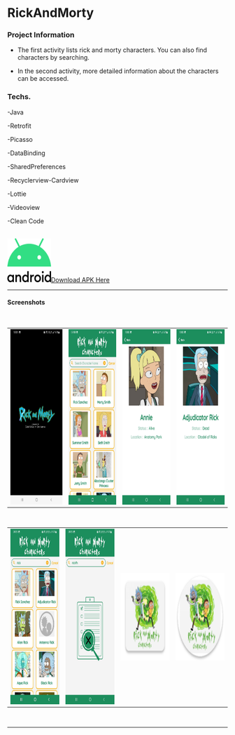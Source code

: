 # RickAndMorty

### Project Information

- The first activity lists rick and morty characters. You can also find characters by searching.

- In the second activity, more detailed information about the characters can be accessed.

### Techs.

-Java
 
-Retrofit

-Picasso

-DataBinding  
 
-SharedPreferences

-Recyclerview-Cardview

-Lottie

-Videoview

-Clean Code

<br />
<img src="images/Android_logo.png" width="100" height="100"><a id="raw-url" href="https://raw.githubusercontent.com/SefaKoyuncu/RickAndMorty/master/rickandmortycharacters.apk">Download APK Here</a>

------------
#### Screenshots
 <br />
<table>
  <tr>
    <td><img src="images/intro.jpeg" width="216" height="400"></td>
    <td><img src="images/characters.jpeg" width="200" height="400"></td>
    <td><img src="images/characterdetail1.jpeg" width="200" height="400"></td>
      <td><img src="images/characterdetail2.jpeg" width="200" height="400"></td>
  </tr>
 </table>
 
 <br />

<table>
  <tr>
    <td><img src="images/searchrick.jpeg" width="200" height="400"></td>
    <td><img src="images/searchnotfound.jpeg" width="200" height="400"></td>
      <td><img src="images/square.png" width="200" height="200"></td>
    <td><img src="images/circle.png" width="200" height="200"></td>

  </tr>
 </table>
 
 <br />


------------
